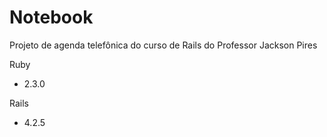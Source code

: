 # Notebook

Projeto de agenda telefônica do curso de Rails do Professor Jackson Pires

Ruby
- 2.3.0

Rails
- 4.2.5

